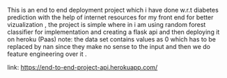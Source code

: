 This is an end to end deployment project which i have done w.r.t diabetes prediction with the help of internet resources for my front end for better vizualization 
, the project is simple where in i am using random forest classifier for implementation and creating a flask api and then deploying it on heroku (Paas)
note:
the data set contains values as 0 which has to be replaced by nan since they make no sense to the input and then we do feature engineering over it .

link: https://end-to-end-project-api.herokuapp.com/
